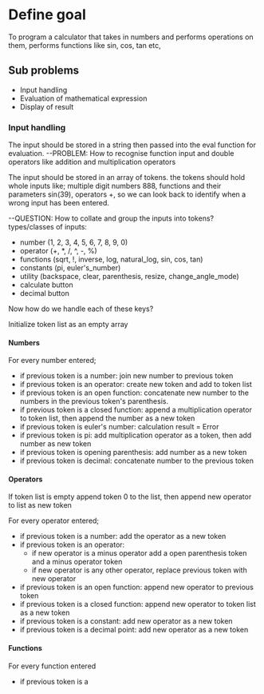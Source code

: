 # Define goal

To program a calculator that takes in numbers and performs operations on them, performs functions like sin, cos, tan etc,

## Sub problems

- Input handling
- Evaluation of mathematical expression
- Display of result

### Input handling

The input should be stored in a string then passed into the eval function for evaluation.
--PROBLEM: How to recognise function input and double operators like addition and multiplication operators

The input should be stored in an array of tokens. the tokens should hold whole inputs like; multiple digit numbers 888, functions and their parameters sin(39), operators +, so we can look back to identify when a wrong input has been entered.

--QUESTION: How to collate and group the inputs into tokens?
types/classes of inputs:

- number (1, 2, 3, 4, 5, 6, 7, 8, 9, 0)
- operator (+, \*, /, ^, -, %)
- functions (sqrt, !, inverse, log, natural_log, sin, cos, tan)
- constants (pi, euler's_number)
- utility (backspace, clear, parenthesis, resize, change_angle_mode)
- calculate button
- decimal button

Now how do we handle each of these keys?

Initialize token list as an empty array

#### Numbers

For every number entered;

- if previous token is a number: join new number to previous token
- if previous token is an operator: create new token and add to token list
- if previous token is an open function: concatenate new number to the numbers in the previous token's parenthesis.
- if previous token is a closed function: append a multiplication operator to token list, then append the number as a new token
- if previous token is euler's number: calculation result = Error
- if previous token is pi: add multiplication operator as a token, then add number as new token
- if previous token is opening parenthesis: add number as a new token
- if previous token is decimal: concatenate number to the previous token

#### Operators

If token list is empty append token 0 to the list, then append new operator to list as new token

For every operator entered;

- if previous token is a number: add the operator as a new token
- if previous token is an operator:
  - if new operator is a minus operator add a open parenthesis token and a minus operator token
  - if new operator is any other operator, replace previous token with new operator
- if previous token is an open function: append new operator to previous token
- if previous token is a closed function: append new operator to token list as a new token
- if previous token is a constant: add new operator as a new token
- if previous token is a decimal point: add new operator as a new token

#### Functions

For every function entered

- if previous token is a

